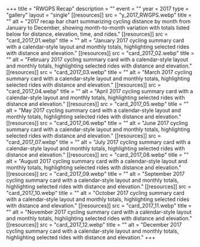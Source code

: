 +++
title = "RWGPS Recap"
description = ""
event = ""
year = 2017
type = "gallery"
layout = "single"
[[resources]]
src = "y_2017_RWGPS.webp"
title = ""
alt = "2017 recap bar chart summarizing cycling distance by month from January to December, showing month-to-month variation with totals listed below for distance, elevation, time, and rides."
[[resources]]
src = "card_2017_01.webp"
title = ""
alt = "January 2017 cycling summary card with a calendar-style layout and monthly totals, highlighting selected rides with distance and elevation."
[[resources]]
src = "card_2017_02.webp"
title = ""
alt = "February 2017 cycling summary card with a calendar-style layout and monthly totals, highlighting selected rides with distance and elevation."
[[resources]]
src = "card_2017_03.webp"
title = ""
alt = "March 2017 cycling summary card with a calendar-style layout and monthly totals, highlighting selected rides with distance and elevation."
[[resources]]
src = "card_2017_04.webp"
title = ""
alt = "April 2017 cycling summary card with a calendar-style layout and monthly totals, highlighting selected rides with distance and elevation."
[[resources]]
src = "card_2017_05.webp"
title = ""
alt = "May 2017 cycling summary card with a calendar-style layout and monthly totals, highlighting selected rides with distance and elevation."
[[resources]]
src = "card_2017_06.webp"
title = ""
alt = "June 2017 cycling summary card with a calendar-style layout and monthly totals, highlighting selected rides with distance and elevation."
[[resources]]
src = "card_2017_07.webp"
title = ""
alt = "July 2017 cycling summary card with a calendar-style layout and monthly totals, highlighting selected rides with distance and elevation."
[[resources]]
src = "card_2017_08.webp"
title = ""
alt = "August 2017 cycling summary card with a calendar-style layout and monthly totals, highlighting selected rides with distance and elevation."
[[resources]]
src = "card_2017_09.webp"
title = ""
alt = "September 2017 cycling summary card with a calendar-style layout and monthly totals, highlighting selected rides with distance and elevation."
[[resources]]
src = "card_2017_10.webp"
title = ""
alt = "October 2017 cycling summary card with a calendar-style layout and monthly totals, highlighting selected rides with distance and elevation."
[[resources]]
src = "card_2017_11.webp"
title = ""
alt = "November 2017 cycling summary card with a calendar-style layout and monthly totals, highlighting selected rides with distance and elevation."
[[resources]]
src = "card_2017_12.webp"
title = ""
alt = "December 2017 cycling summary card with a calendar-style layout and monthly totals, highlighting selected rides with distance and elevation."
+++